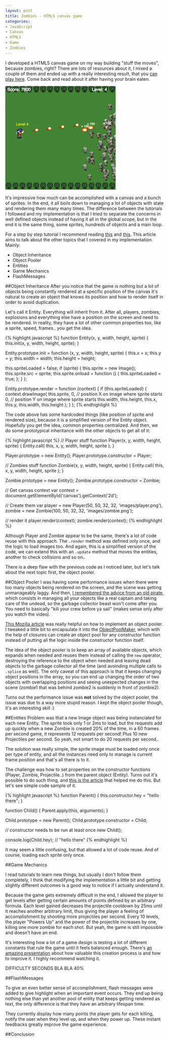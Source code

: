 ```yaml
---
layout: post
title: Zombies - HTML5 canvas game
categories:
- JavaScript
- Canvas
- HTML5
- Game
- Zombies
---
```

I developed a HTML5 canvas game on my way building "stuff the moves", because zombies, right? There are lots of resources about it, I mixed a couple of them and ended up with a really interesting result, that you [can play here](/projects/zombies). Come back and read about it after having your brain eaten.

[![Zombies Game](/assets/images/zombies.png)](/projects/zombies)

It's impressive how much can be accomplished with a canvas and a bunch of sprites. In the end, it all boils down to managing a lot of objects with state and rendering them many many times. The difference between the tutorials I followed and my implementation is that I tried to separate the concerns in well defined objects instead of having it all in the global scope, but in the end it is the same thing, some sprites, hundreds of objects and a main loop.

For a step by step tutorial I recommend reading [this](http://www.lostdecadegames.com/how-to-make-a-simple-html5-canvas-game/) and [this](http://jlongster.com/Making-Sprite-based-Games-with-Canvas). This article aims to talk about the other topics that I covered in my implementation. Mainly:

- Object Inheritance
- Object Pooler
- Entities
- Game Mechanics
- FlashMessages

##Object Inheritance
After you notice that the game is nothing but a lot of objects being constantly rendered at a specific position of the canvas it's natural to create an object that knows its position and how to render itself in order to avoid duplication.

Let's call it Entity. Everything will inherit from it. After all, players, zombies, explosions and everything else have a position on the screen and need to be rendered. In reality, they have a lot of other common properties too, like a sprite, speed, frames.. you get the idea.

{% highlight javascript %}
function Entity(x, y, width, height, sprite) {
  this.init(x, y, width, height, sprite);
}

Entity.prototype.init = function (x, y, width, height, sprite) {
  this.x = x;
  this.y = y;
  this.width = width;
  this.height = height;

  this.spriteLoaded = false;
  if (sprite) {
    this.sprite = new Image();
    this.sprite.src = sprite;
    this.sprite.onload = function () {
      this.spriteLoaded = true;
    };
  }
};

Entity.prototype.render = function (context) {
  if (this.spriteLoaded) {
    context.drawImage(
      this.sprite,
      0,                // position X on image where sprite starts
      0,                // position Y on image where sprite starts
      this.width,
      this.height,
      this.x,
      this.y,
      this.width,
      this.height
    );
  }
};
{% endhighlight %}

The code above has some hardcoded things (like position of sprite and rendered size), because it is a simplified version of the Entity object. Hopefully you get the idea, common properties centralized. And then, we do some prototypical inheritance with the other objects to get all of it:

{% highlight javascript %}
// Player stuff
function Player(x, y, width, height, sprite) {
  Entity.call(
    this,
    x,
    y,
    width,
    height,
    sprite
  );
}

Player.prototype = new Entity();
Player.prototype.constructor = Player;

// Zombies stuff
function Zombie(x, y, width, height, sprite) {
  Entity.call(
    this,
    x,
    y,
    width,
    height,
    sprite
  );
}

Zombie.prototype = new Entity();
Zombie.prototype.constructor = Zombie;

// Get canvas context
var context = document.getElementById('canvas').getContext('2d');

// Create them
var player = new Player(50, 50, 32, 32, 'images/player.png'),
    zombie = new Zombie(100, 50, 32, 32, 'images/zombie.png');

// render it
player.render(context);
zombie.render(context);
{% endhighlight %}

Although Player and Zombie appear to be the same, there's a lot of code reuse with this approach. The `.render` method was defined only once, and the logic to load images too. And again, this is a simplified version of the code, we can extend this with an `.update` method that moves the entities, another to check collisions and so on..

There is a deep flaw with the previous code as I noticed later, but let's talk about the next topic first, the object pooler.

##Object Pooler
I was having some performance issues when there were too many objects being rendered on the screen, and the scene was getting unmanageably laggy. And then, [I remembered the advice from an old pirate](http://www.youtube.com/watch?v=RWmzxyMf2cE), which consists in managing all your objects like a real captain and taking care of the undead, so the garbage collector beast won't come after you. You need to basically "kill your crew before ya sail" (makes sense only after you watch the video).

[This Mozilla article](https://hacks.mozilla.org/2013/05/optimizing-your-javascript-game-for-firefox-os/) was really helpful on how to implement an object pooler. I tweaked a little bit to encapsulate it into the [ObjectPoolMaker](https://github.com/brunops/canvas-game/blob/master/js/ObjectPoolMaker.js), which with the help of closures can create an object pool for any constructor function instead of putting all the logic inside the constructor function itself.

The idea of the object pooler is to keep an array of available objects, which expands when needed and reuses them instead of calling the `new` operator, destroying the reference to the object when needed and leaving dead objects to the garbage collector all the time (and avoinding multiple calls to `.splice` as well). The only caveat of this approach is that it keeps changing object positions in the array, so you can end up changing the order of two objects with overlapping positions and seeing unexpected changes in the scene (zombie1 that was behind zombie2 is suddenly in front of zombie2).

Turns out the performance issue was __not__ solved by the object pooler, the issue was due to a way more stupid reason. I kept the object pooler though, it's an interesting skill :)

##Entities
Problem was that a new Image object was being instanciated for each new Entity. The sprite took only 1 or 2ms to load, but the requests add up quickly when a new Zombie is created 20% of the time, in a 60 frames per second game, it represents 12 requests per second! Plus 10 new Projectiles per second. So yeah, not smart to do 20 requests per second..

The solution was really simple, the sprite image must be loaded only once per type of entity, and all the instances need only to manage is current frame position and that's all there is to it.

The challenge was how to set properties on the constructor functions (Player, Zombie, Projectile..) from the parent object (Entity). Turns out it's possible to do such thing, and [this is the article](http://tobyho.com/2010/11/22/javascript-constructors-and/) that helped me do this. But let's see simple code sample of it.

{% highlight javascript %}
function Parent() {
  this.constructor.hey = "hello there";
}

function Child() {
  Parent.apply(this, arguments);
}

Child.prototype = new Parent();
Child.prototype.constructor = Child;

// constructor needs to be run at least once
new Child();

console.log(Child.hey); // "hello there"
{% endhighlight %}

It may seem a little confusing, but that allowed a lot of code reuse. And of course, loading each sprite only once.

##Game Mechanics

I read tutorials to learn new things, but usually I don't follow them completely, I think that modifying the implementation a little bit and getting slightly different outcomes is a good way to notice if I actually understand it.

Because the game gets extremely difficult in the end, I allowed the player to get levels after getting certain amounts of points defined by an arbitrary formula. Each level gained decreases the projectile cooldown by 25ms until it reaches another arbitrary limit, thus giving the player a feeling of accomplishment by shooting more projectiles per second. Every 10 levels, the player "Powers Up" and the power of the projectile increases by one, killing one more zombie for each shot. But yeah, the game is still impossible and doesn't have an end.

It's interesting how a lot of a game design is testing a lot of different constants that rule the game until it feels balanced enough. There's [an amazing presentation](http://vimeo.com/36579366) about how valuable this creation process is and how to improve it. I highly recommend watching it.

DIFFICULTY SECONDS BLA BLA 40%

##FlashMessages

To give an even better sense of accomplishment, flash messages were added to give highlight when an important event occurs. They end up being nothing else than yet another pool of entity that keeps getting rendered as text, the only difference is that they have an arbitrary lifespan time.

They currently display how many points the player gets for each killing, notify the user when they level up, and when they power up. These instant feedbacks greatly improve the game experience.

##Conclusion
